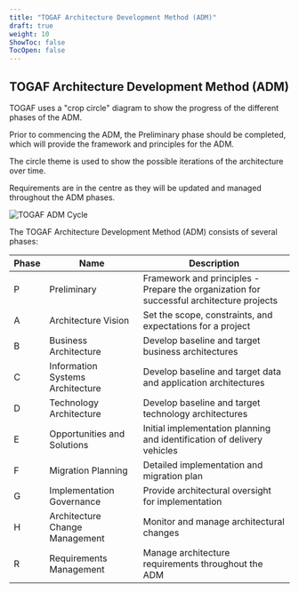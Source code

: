 ```yaml
---
title: "TOGAF Architecture Development Method (ADM)"
draft: true
weight: 10
ShowToc: false
TocOpen: false
---
```


## TOGAF Architecture Development Method (ADM)

TOGAF uses a "crop circle" diagram to show the progress of the different phases of the ADM.

Prior to commencing the ADM, the Preliminary phase should be completed, which will provide the framework and principles for the ADM.

The circle theme is used to show the possible iterations of the architecture over time.

Requirements are in the centre as they will be updated and managed throughout the ADM phases.

![TOGAF ADM Cycle](/images/architecture/togaf/TOGAF_ADM.png)

The TOGAF Architecture Development Method (ADM) consists of several phases:

| Phase | Name | Description |
|-------|------|-------------|
| P | Preliminary | Framework and principles - Prepare the organization for successful architecture projects |
| A | Architecture Vision | Set the scope, constraints, and expectations for a project |
| B | Business Architecture | Develop baseline and target business architectures |
| C | Information Systems Architecture | Develop baseline and target data and application architectures |
| D | Technology Architecture | Develop baseline and target technology architectures |
| E | Opportunities and Solutions | Initial implementation planning and identification of delivery vehicles |
| F | Migration Planning | Detailed implementation and migration plan |
| G | Implementation Governance | Provide architectural oversight for implementation |
| H | Architecture Change Management | Monitor and manage architectural changes |
| R | Requirements Management | Manage architecture requirements throughout the ADM |


